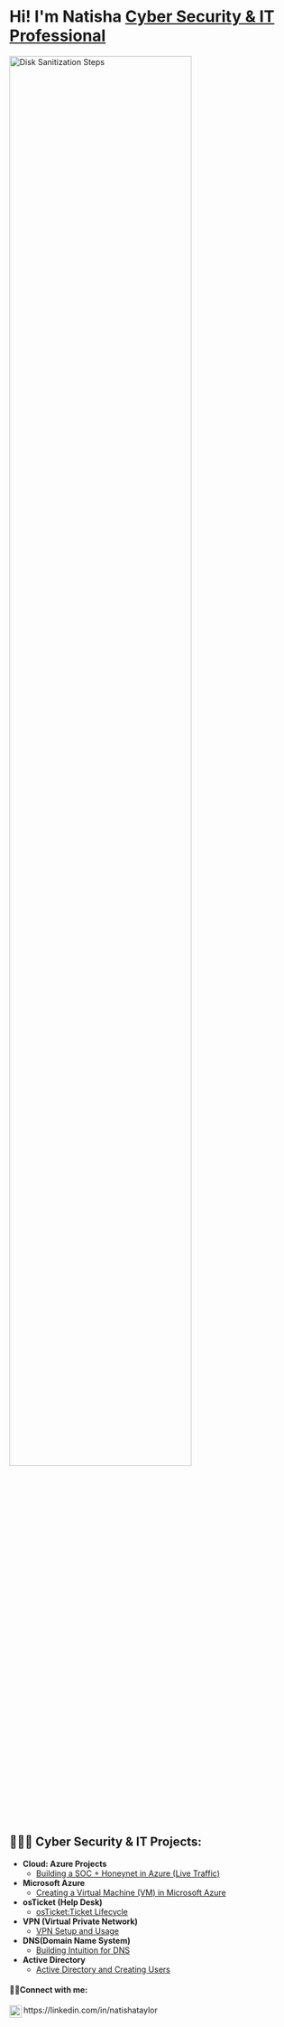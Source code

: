 <h1>Hi! I'm Natisha <a href="https://linkedin.com/in/natishataylor/">Cyber Security & IT Professional</a></h1>
<img src="https://i.imgur.com/JFCHHs5.png" height="80%" width="80%" alt="Disk Sanitization Steps"/>

<h2>👩🏽‍💻 Cyber Security & IT Projects:</h2>

- <b>Cloud: Azure Projects</b>
  - [Building a SOC + Honeynet in Azure (Live Traffic)](https://github.com/NatishaTaylor/Cloud-SOC-Honeynet-in-Azure)
- <b>Microsoft Azure</b>
  - [Creating a Virtual Machine (VM) in Microsoft Azure](https://github.com/NatishaTaylor/creatingvm)
- <b>osTicket (Help Desk)</b>
  - [osTicket:Ticket Lifecycle](https://github.com/NatishaTaylor/osTicket)
- <b> VPN (Virtual Private Network)</b>
  - [VPN Setup and Usage](https://github.com/NatishaTaylor/VPN)
- <b>DNS(Domain Name System)</b>
  - [Building Intuition for DNS](https://github.com/NatishaTaylor/DNS)
- <b>Active Directory</b>
  - [Active Directory and Creating Users](https://github.com/NatishaTaylor/ActiveDirectory)
  

<h4>🤳🏽Connect with me:</h4>https://linkedin.com/in/natishataylor
<img align="left" alt="Josh | LinkedIn" width="22px" src="https://cdn.jsdelivr.net/npm/simple-icons@v3/icons/linkedin.svg"





  







